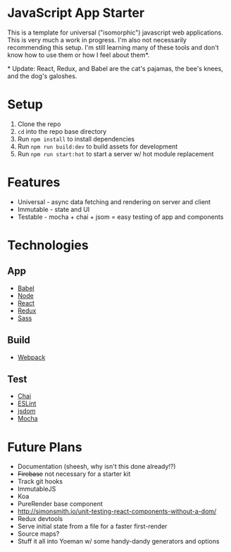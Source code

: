 # JavaScript App Starter

This is a template for universal ("isomorphic") javascript web applications. This is very much a work in progress. I'm also not necessarily recommending this setup. I'm still learning many of these tools and don't know how to use them or how I feel about them*.

\* Update: React, Redux, and Babel are the cat's pajamas, the bee's knees, and the dog's galoshes.

# Setup

1. Clone the repo
2. `cd` into the repo base directory
3. Run `npm install` to install dependencies
4. Run `npm run build:dev` to build assets for development
5. Run `npm run start:hot` to start a server w/ hot module replacement

# Features

* Universal - async data fetching and rendering on server and client
* Immutable - state and UI
* Testable - mocha + chai + jsom = easy testing of app and components

# Technologies

## App
* [Babel](http://babeljs.io/)
* [Node](https://nodejs.org/)
* [React](http://facebook.github.io/react/)
* [Redux](https://github.com/rackt/redux)
* [Sass](http://sass-lang.com/)

## Build
* [Webpack](https://webpack.github.io/)

## Test
* [Chai](http://chaijs.com/)
* [ESLint](http://eslint.org/)
* [jsdom](https://github.com/tmpvar/jsdom)
* [Mocha](https://mochajs.org/)

# Future Plans

* Documentation (sheesh, why isn't this done already!?)
* ~~Firebase~~ not necessary for a starter kit
* Track git hooks
* ImmutableJS
* Koa
* PureRender base component
* http://simonsmith.io/unit-testing-react-components-without-a-dom/
* Redux devtools
* Serve initial state from a file for a faster first-render
* Source maps?
* Stuff it all into Yoeman w/ some handy-dandy generators and options